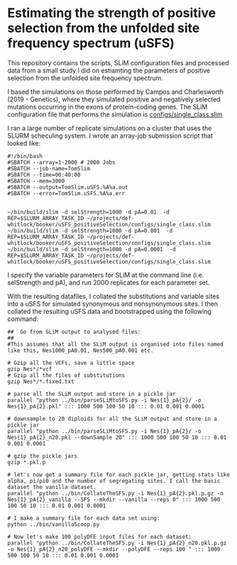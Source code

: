 # Estimating the strength of positive selection from the unfolded site frequency spectrum (uSFS)

This repository contains the scripts, SLiM configuration files and processed data from a small study I did on estiamting the parameters of positive selection from the unfolded site frequency spectrum.

I based the simulations on those performed by Campos and Charlesworth (2019 - Genetics), where they simulated positive and negatively selected mutations occurring in the exons of protein-coding genes. The SLiM configuration file that performs the simulation is [configs/single_class.slim](here)

I ran a large number of replicate simulations on a cluster that uses the SLURM scheculing system. I wrote an array-job submission script that looked like:

```
#!/bin/bash
#SBATCH --array=1-2000 # 2000 Jobs
#SBATCH --job-name=TomSlim
#SBATCH --time=00:40:00
#SBATCH --mem=3000
#SBATCH --output=TomSlim.uSFS.%A%a.out
#SBATCH --error=TomSlim.uSFS.%A%a.err


~/bin/build/slim -d selStrength=1000 -d pA=0.01  -d REP=$SLURM_ARRAY_TASK_ID ~/projects/def-whitlock/booker/uSFS_positiveSelection/configs/single_class.slim
~/bin/build/slim -d selStrength=1000 -d pA=0.001  -d REP=$SLURM_ARRAY_TASK_ID ~/projects/def-whitlock/booker/uSFS_positiveSelection/configs/single_class.slim
~/bin/build/slim -d selStrength=1000 -d pA=0.0001  -d REP=$SLURM_ARRAY_TASK_ID ~/projects/def-whitlock/booker/uSFS_positiveSelection/configs/single_class.slim
```
I specify the variable parameters for SLiM at the command line (i.e. selStrength and pA), and run 2000 replicates for each parameter set. 

With the resulting datafiles, I collated the substitutions and variable sites into a uSFS for simulated synonymous and nonsynonymous sites. I then collated the resulting uSFS data and bootstrapped using the following command:

```
##	Go from SLiM output to analysed files:
##
#This assumes that all the SLiM output is organised into files named like this, Nes1000_pA0.01, Nes500_pA0.001 etc. 

# Gzip all the VCFs, save a little space
gzip Nes*/*vcf 
# Gzip all the files of substitutions
gzip Nes*/*.fixed.txt 

# parse all the SLiM output and store in a pickle jar
parallel "python ../bin/parseSLiMtoSFS.py -i Nes{1}_pA{2}/ -o Nes{1}_pA{2}.pkl" ::: 1000 500 100 50 10 ::: 0.01 0.001 0.0001

# downsample to 20 diploids for all the SLiM output and store in a pickle jar
parallel "python ../bin/parseSLiMtoSFS.py -i Nes{1}_pA{2}/ -o Nes{1}_pA{2}_n20.pkl --downSample 20" ::: 1000 500 100 50 10 ::: 0.01 0.001 0.0001

# gzip the pickle jars
gzip *.pkl.p

# let's now get a summary file for each pickle jar, getting stats like alpha, pi/pi0 and the number of segregating sites. I call the basic dataset the vanilla dataset.
parallel "python ../bin/CollateTheSFS.py -i Nes{1}_pA{2}.pkl.p.gz -o Nes{1}_pA{2}_vanilla --SFS --mkdir --vanilla --reps 0" ::: 1000 500 100 50 10 ::: 0.01 0.001 0.0001

# I make a summary file for each data set using:
python ../bin/vanillaScoop.py

# Now let's make 100 polyDFE input files for each dataset:
parallel "python ../bin/CollateTheSFS.py -i Nes{1}_pA{2}_n20.pkl.p.gz -o Nes{1}_pA{2}_n20_polyDFE --mkdir --polyDFE --reps 100 " ::: 1000 500 100 50 10 ::: 0.01 0.001 0.0001

```

